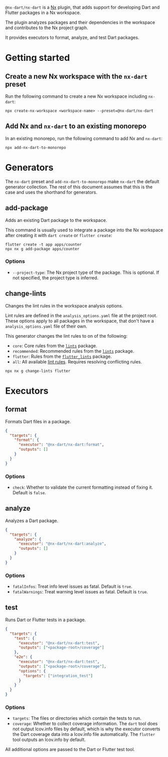 `@nx-dart/nx-dart` is a [Nx] plugin, that adds support for developing Dart and
Flutter packages in a Nx workspace.

The plugin analyzes packages and their dependencies in the workspace and
contributes to the Nx project graph.

It provides executors to format, analyze, and test Dart packages.

# Getting started

## Create a new Nx workspace with the `nx-dart` preset

Run the following command to create a new Nx workspace including `nx-dart`:

```shell
npx create-nx-workspace <workspace-name> --preset=@nx-dart/nx-dart
```

## Add Nx and `nx-dart` to an existing monorepo

In an existing monorepo, run the following command to add Nx and `nx-dart`:

```shell
npx add-nx-dart-to-monorepo
```

# Generators

The `nx-dart` preset and `add-nx-dart-to-monorepo` make `nx-dart` the default
generator collection. The rest of this document assumes that this is the case
and uses the shorthand for generators.

## add-package

Adds an existing Dart package to the workspace.

This command is usually used to integrate a package into the Nx workspace after
creating it with `dart create` or `flutter create`:

```shell
flutter create -t app apps/counter
npx nx g add-package apps/counter
```

### Options

- `--project-type`: The Nx project type of the package. This is optional. If not
  specified, the project type is inferred.

## change-lints

Changes the lint rules in the workspace analysis options.

Lint rules are defined in the `analysis_options.yaml` file at the project root.
These options apply to all packages in the workspace, that don't have a
`analysis_options.yaml` file of their own.

This generator changes the lint rules to on of the following:

- `core`: Core rules from the [`lints`][lints] package.
- `recommended`: Recommended rules from the [`lints`][lints] package.
- `flutter`: Rules from the [`flutter_lints`][flutter_lints] package.
- `all`: All available [lint rules][all_lints]. Requires resolving conflicting
  rules.

```shell
npx nx g change-lints flutter
```

# Executors

## format

Formats Dart files in a package.

```json
{
  "targets": {
    "format": {
      "executor": "@nx-dart/nx-dart:format",
      "outputs": []
    }
  }
}
```

### Options

- `check`: Whether to validate the current formatting instead of fixing it.
  Default is `false`.

## analyze

Analyzes a Dart package.

```json
{
  "targets": {
    "analyze": {
      "executor": "@nx-dart/nx-dart:analyze",
      "outputs": []
    }
  }
}
```

### Options

- `fatalInfos`: Treat info level issues as fatal. Default is `true`.
- `fatalWarnings`: Treat warning level issues as fatal. Default is `true`.

## test

Runs Dart or Flutter tests in a package.

```json
{
  "targets": {
    "test": {
      "executor": "@nx-dart/nx-dart:test",
      "outputs": ["<package-root>/coverage"]
    },
    "e2e": {
      "executor": "@nx-dart/nx-dart:test",
      "outputs": ["<package-root>/coverage"],
      "options": {
        "targets": ["integration_test"]
      }
    }
  }
}
```

### Options

- `targets`: The files or directories which contain the tests to run.
- `coverage`: Whether to collect coverage information. The `dart` tool does not
  output lcov.info files by default, which is why the executor converts the Dart
  coverage data into a lcov.info file automatically. The `flutter` tool outputs
  an lcov.info by default.

All additional options are passed to the Dart or Flutter test tool.

[nx]: https://nx.dev/
[lints]: https://pub.dev/packages/lints
[flutter_lints]: https://pub.dev/packages/flutter_lints
[all_lints]: https://github.com/dart-lang/linter/blob/master/example/all.yaml
